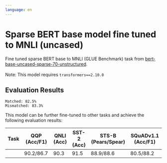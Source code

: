 ```yaml
---
language: en
---
```


# Sparse BERT base model fine tuned to MNLI (uncased)

Fine tuned sparse BERT base to MNLI (GLUE Benchmark) task from [bert-base-uncased-sparse-70-unstructured](https://huggingface.co/Intel/bert-base-uncased-sparse-70-unstructured).
<br><br>
Note: This model requires `transformers==2.10.0`

## Evaluation Results
    Matched: 82.5%
    Mismatched: 83.3%

This model can be further fine-tuned to other tasks and achieve the following evaluation results:

| Task | QQP (Acc/F1) | QNLI (Acc) | SST-2 (Acc) | STS-B (Pears/Spear) | SQuADv1.1 (Acc/F1) |
|------|--------------|------------|-------------|---------------------|--------------------|
|      |   90.2/86.7  |    90.3    |     91.5    |      88.9/88.6      |      80.5/88.2     |
